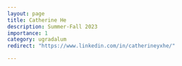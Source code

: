 ```yaml
---
layout: page
title: Catherine He
description: Summer-Fall 2023
importance: 1
category: ugradalum
redirect: "https://www.linkedin.com/in/catherineyxhe/"

---
```





